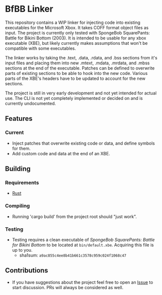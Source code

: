 # BfBB Linker

This repository contains a WIP linker for injecting code into existing executables for the Microsoft Xbox. It takes COFF format object files as input. The project is currently only tested with SpongeBob SquarePants: Battle for Bikini Bottom (2003). It is intended to be usable for any xbox executable (XBE), but likely currently makes assumptions that won't be compatible with some executables.

The linker works by taking the .text, .data, .rdata, and .bss sections from it's input files and placing them into new .mtext, .mdata, .mrdata, and .mbss sections at the end of the executable. Patches can be defined to overwrite parts of existing sections to be able to hook into the new code. Various parts of the XBE's headers have to be updated to account for the new sections.

The project is still in very early development and not yet intended for actual use. The CLI is not yet completely implemented or decided on and is currently undocumented.

## Features

### Current

- Inject patches that overwrite existing code or data, and define symbols for them.
- Add custom code and data at the end of an XBE.

## Building

### Requirements

- [Rust](https://www.rust-lang.org/tools/install)

### Compiling

- Running 'cargo build' from the project root should "just work".

### Testing

- Testing requires a clean executable of *SpongeBob SquarePants: Battle for Bikini Bottom* to be located at `bin/default.xbe`. Acquiring this file is up to you.
    - sha1sum: `a9ac855c4ee8b41b661c3578c959c024f1068c47`

## Contributions

- If you have suggestions about the project feel free to open an [Issue](https://www.github.com/BfBBModdingTools/bfbb_linker/issues) to start discussion. PRs will always be considered as well.
